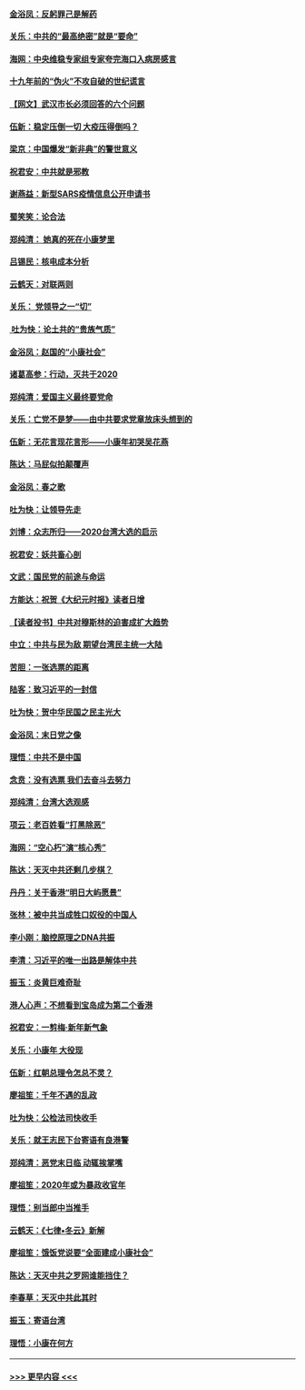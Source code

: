 #### [金浴凤：反躬罪己是解药](../pages/nsc993/n11820280.md?t=01252355) 
#### [关乐：中共的“最高绝密”就是“要命”](../pages/nsc993/n11816946.md?t=01252355) 
#### [海网：中央维稳专家组专家夸完海口入病房感言](../pages/nsc993/n11815138.md?t=01252355) 
#### [十九年前的“伪火”不攻自破的世纪谎言](../pages/nsc993/n11813238.md?t=01252355) 
#### [【网文】武汉市长必须回答的六个问题](../pages/nsc993/n11813848.md?t=01252355) 
#### [伍新：稳定压倒一切 大疫压得倒吗？](../pages/nsc993/n11812634.md?t=01252355) 
#### [梁京：中国爆发“新非典”的警世意义](../pages/nsc993/n11812554.md?t=01252355) 
#### [祝君安：中共就是邪教](../pages/nsc993/n11812431.md?t=01252355) 
#### [谢燕益：新型SARS疫情信息公开申请书](../pages/nsc993/n11808840.md?t=01252355) 
#### [蜀笑笑：论合法](../pages/nsc993/n11808064.md?t=01252355) 
#### [郑纯清： 她真的死在小康梦里](../pages/nsc993/n11806623.md?t=01252355) 
#### [吕锡民：核电成本分析](../pages/nsc993/n11806284.md?t=01252355) 
#### [云鹤天：对联两则](../pages/nsc993/n11805957.md?t=01252355) 
#### [关乐： 党领导之一“切”](../pages/nsc993/n11804505.md?t=01252355) 
#### [ 吐为快：论土共的“贵族气质”](../pages/nsc993/n11804490.md?t=01252355) 
#### [金浴凤：赵国的“小康社会”](../pages/nsc993/n11804452.md?t=01252355) 
#### [诸葛高参：行动，灭共于2020](../pages/nsc993/n11804120.md?t=01252355) 
#### [郑纯清：爱国主义最终要党命](../pages/nsc993/n11802197.md?t=01252355) 
#### [关乐：亡党不是梦——由中共要求党章放床头想到的](../pages/nsc993/n11802156.md?t=01252355) 
#### [伍新：无花言现花言形——小康年初哭吴花燕](../pages/nsc993/n11800044.md?t=01252355) 
#### [陈达：马屁似拍颠覆声](../pages/nsc993/n11800010.md?t=01252355) 
#### [金浴凤：春之歌](../pages/nsc993/n11797687.md?t=01252355) 
#### [吐为快：让领导先走](../pages/nsc993/n11797512.md?t=01252355) 
#### [刘博：众志所归——2020台湾大选的启示](../pages/nsc993/n11796878.md?t=01252355) 
#### [祝君安：妖共畜心剖](../pages/nsc993/n11794273.md?t=01252355) 
#### [文武：国民党的前途与命运](../pages/nsc993/n11794198.md?t=01252355) 
#### [方能达：祝贺《大纪元时报》读者日增](../pages/nsc993/n11793807.md?t=01252355) 
#### [【读者投书】中共对穆斯林的迫害成扩大趋势](../pages/nsc993/n11791371.md?t=01252355) 
#### [中立：中共与民为敌 期望台湾民主统一大陆](../pages/nsc993/n11790392.md?t=01252355) 
#### [苦胆：一张选票的距离](../pages/nsc993/n11788914.md?t=01252355) 
#### [陆客：致习近平的一封信](../pages/nsc993/n11788867.md?t=01252355) 
#### [吐为快：贺中华民国之民主光大](../pages/nsc993/n11788618.md?t=01252355) 
#### [金浴凤：末日党之像](../pages/nsc993/n11787475.md?t=01252355) 
#### [理悟：中共不是中国](../pages/nsc993/n11787463.md?t=01252355) 
#### [念贲：没有选票  我们去奋斗去努力](../pages/nsc993/n11787398.md?t=01252355) 
#### [郑纯清：台湾大选观感](../pages/nsc993/n11786210.md?t=01252355) 
#### [项云：老百姓看“打黑除恶”](../pages/nsc993/n11785398.md?t=01252355) 
#### [海网：“空心朽”演“核心秀”](../pages/nsc993/n11783874.md?t=01252355) 
#### [陈达：天灭中共还剩几步棋？](../pages/nsc993/n11783719.md?t=01252355) 
#### [丹丹：关于香港“明日大屿愿景”](../pages/nsc993/n11783273.md?t=01252355) 
#### [张林：被中共当成牲口奴役的中国人](../pages/nsc993/n11782397.md?t=01252355) 
#### [李小刚：脑控原理之DNA共振](../pages/nsc993/n11780962.md?t=01252355) 
#### [李清：习近平的唯一出路是解体中共](../pages/nsc993/n11780866.md?t=01252355) 
#### [振玉：炎黄巨难奇耻](../pages/nsc993/n11779632.md?t=01252355) 
#### [港人心声：不想看到宝岛成为第二个香港](../pages/nsc993/n11778817.md?t=01252355) 
#### [祝君安：一剪梅‧新年新气象](../pages/nsc993/n11776340.md?t=01252355) 
#### [关乐：小康年 大役现](../pages/nsc993/n11774213.md?t=01252355) 
#### [伍新：红朝总理令怎总不灵？](../pages/nsc993/n11770813.md?t=01252355) 
#### [廖祖笙：千年不遇的乱政](../pages/nsc993/n11770373.md?t=01252355) 
#### [吐为快：公检法司快收手](../pages/nsc993/n11770359.md?t=01252355) 
#### [关乐：就王志民下台寄语有良港警](../pages/nsc993/n11769903.md?t=01252355) 
#### [郑纯清：恶党末日临 动辄挨掌嘴](../pages/nsc993/n11769356.md?t=01252355) 
#### [廖祖笙：2020年或为暴政收官年](../pages/nsc993/n11768216.md?t=01252355) 
#### [理悟：别当郎中当推手](../pages/nsc993/n11768243.md?t=01252355) 
#### [云鹤天：《七律▪冬云》新解](../pages/nsc993/n11768204.md?t=01252355) 
#### [廖祖笙：饿饭党说要“全面建成小康社会”](../pages/nsc993/n11767482.md?t=01252355) 
#### [陈达：天灭中共之罗网谁能挡住？](../pages/nsc993/n11767465.md?t=01252355) 
#### [李春草：天灭中共此其时](../pages/nsc993/n11767452.md?t=01252355) 
#### [振玉：寄语台湾](../pages/nsc993/n11767432.md?t=01252355) 
#### [理悟：小康在何方](../pages/nsc993/n11767394.md?t=01252355) 

----
#### [ >>> 更早内容 <<< ](../indexes/nsc993-earlier.md)
